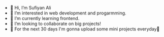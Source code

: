 - 👋 Hi, I’m Sufiyan Ali
- 👀 I’m interested in web development and progarmming.
- 🌱 I’m currently learning frontend.
- 💞️ I’m looking to collaborate on big projects!
- 💪 For the next 30 days I'm gonna upload some mini projects everyday🫡
